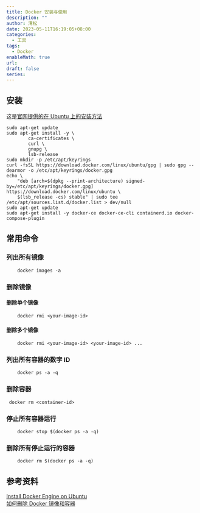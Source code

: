 ```yaml
---
title: Docker 安装与使用
description: ""
author: 清松
date: 2023-05-11T16:19:05+08:00
categories:
  - 工具
tags:
  - Docker
enableMath: true
url: 
draft: false
series:
---
```

## 安装

这是[官网提供的在 Ubuntu 上的安装方法](https://docs.docker.com/engine/install/ubuntu/#install-using-the-repository)
```
sudo apt-get update
sudo apt-get install -y \
        ca-certificates \
        curl \
        gnupg \
        lsb-release
sudo mkdir -p /etc/apt/keyrings
curl -fsSL https://download.docker.com/linux/ubuntu/gpg | sudo gpg --dearmor -o /etc/apt/keyrings/docker.gpg
echo \
    "deb [arch=$(dpkg --print-architecture) signed-by=/etc/apt/keyrings/docker.gpg] https://download.docker.com/linux/ubuntu \
    $(lsb_release -cs) stable" | sudo tee /etc/apt/sources.list.d/docker.list > dev/null
sudo apt-get update
sudo apt-get install -y docker-ce docker-ce-cli containerd.io docker-compose-plugin
```
## 常用命令

### 列出所有镜像
```
    docker images -a
```
### 删除镜像

#### 删除单个镜像
```
    docker rmi <your-image-id>
```
#### 删除多个镜像
```
    docker rmi <your-image-id> <your-image-id> ...
```
### 列出所有容器的数字 ID
```
    docker ps -a -q
```
### 删除容器
```
 docker rm <container-id>
```
### 停止所有容器运行
```
    docker stop $(docker ps -a -q)
```
### 删除所有停止运行的容器
```
    docker rm $(docker ps -a -q)
```
## 参考资料

[Install Docker Engine on Ubuntu](https://docs.docker.com/engine/install/ubuntu/)\
[如何删除 Docker 镜像和容器](https://chinese.freecodecamp.org/news/how-to-remove-images-in-docker/)
